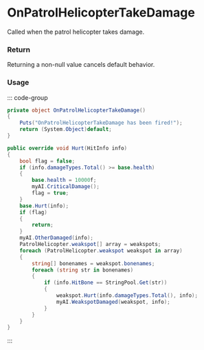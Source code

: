 <Badge type="danger" text="Carbon Compatible"/><Badge type="warning" text="Oxide Compatible"/>
# OnPatrolHelicopterTakeDamage
Called when the patrol helicopter takes damage.
### Return
Returning a non-null value cancels default behavior.

### Usage
::: code-group
```csharp [Example]
private object OnPatrolHelicopterTakeDamage()
{
	Puts("OnPatrolHelicopterTakeDamage has been fired!");
	return (System.Object)default;
}
```
```csharp [Source — Assembly-CSharp @ PatrolHelicopter]
public override void Hurt(HitInfo info)
{
	bool flag = false;
	if (info.damageTypes.Total() >= base.health)
	{
		base.health = 10000f;
		myAI.CriticalDamage();
		flag = true;
	}
	base.Hurt(info);
	if (flag)
	{
		return;
	}
	myAI.OtherDamaged(info);
	PatrolHelicopter.weakspot[] array = weakspots;
	foreach (PatrolHelicopter.weakspot weakspot in array)
	{
		string[] bonenames = weakspot.bonenames;
		foreach (string str in bonenames)
		{
			if (info.HitBone == StringPool.Get(str))
			{
				weakspot.Hurt(info.damageTypes.Total(), info);
				myAI.WeakspotDamaged(weakspot, info);
			}
		}
	}
}

```
:::
